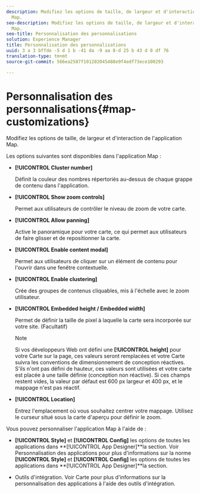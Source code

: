 ```yaml
---
description: Modifiez les options de taille, de largeur et d'interaction de l'application
  Map.
seo-description: Modifiez les options de taille, de largeur et d'interaction de l'application
  Map.
seo-title: Personnalisation des personnalisations
solution: Experience Manager
title: Personnalisation des personnalisations
uuid: 3 a 3 bffde -5 d 1 b -41 da -9 aa 8-d 25 b 43 d 0 df 76
translation-type: tm+mt
source-git-commit: 566ea2587f101202045488e9f4edf73ece100293

---
```



# Personnalisation des personnalisations{#map-customizations}

Modifiez les options de taille, de largeur et d'interaction de l'application Map.



Les options suivantes sont disponibles dans l'application Map :

* **[!UICONTROL Cluster number]**

   Définit la couleur des nombres répertoriés au-dessus de chaque grappe de contenu dans l'application.

* **[!UICONTROL Show zoom controls]**

   Permet aux utilisateurs de contrôler le niveau de zoom de votre carte.

* **[!UICONTROL Allow panning]**

   Active le panoramique pour votre carte, ce qui permet aux utilisateurs de faire glisser et de repositionner la carte.

* **[!UICONTROL Enable content modal]**

   Permet aux utilisateurs de cliquer sur un élément de contenu pour l'ouvrir dans une fenêtre contextuelle.

* **[!UICONTROL Enable clustering]**

   Crée des groupes de contenus cliquables, mis à l'échelle avec le zoom utilisateur.

* **[!UICONTROL Embedded height / Embedded width]**

   Permet de définir la taille de pixel à laquelle la carte sera incorporée sur votre site. (Facultatif)

   >[!NOTE]
   >
   >Si vos développeurs Web ont défini une **[!UICONTROL height]** pour votre Carte sur la page, ces valeurs seront remplacées et votre Carte suivra les conventions de dimensionnement de conception réactives. S'ils n'ont pas défini de hauteur, ces valeurs sont utilisées et votre carte est placée à une taille définie (conception non réactive). Si ces champs restent vides, la valeur par défaut est 600 px largeur et 400 px, et le mappage n'est pas réactif.

* **[!UICONTROL Location]**

   Entrez l'emplacement où vous souhaitez centrer votre mappage. Utilisez le curseur situé sous la carte d'aperçu pour définir le zoom.

Vous pouvez personnaliser l'application Map à l'aide de :

* **[!UICONTROL Style]** et **[!UICONTROL Config]** les options de toutes les applications dans **[!UICONTROL App Designer]**la section. Voir Personnalisation des applications pour plus d'informations sur la norme **[!UICONTROL Style]** et **[!UICONTROL Config]** les options de toutes les applications dans **[!UICONTROL App Designer]**la section.

* Outils d'intégration. Voir Carte pour plus d'informations sur la personnalisation des applications à l'aide des outils d'intégration.

